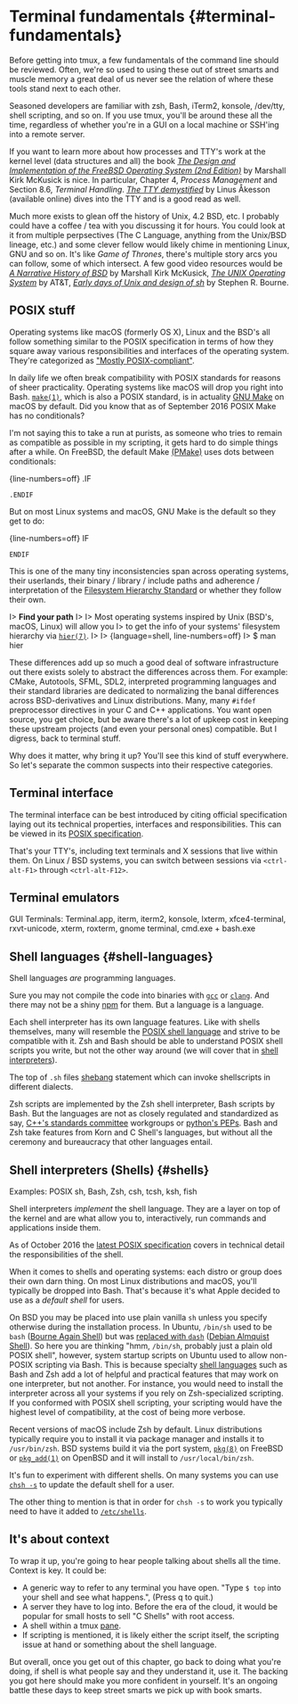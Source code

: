 # Terminal fundamentals {#terminal-fundamentals}

Before getting into tmux, a few fundamentals of the command line should be 
reviewed. Often, we're so used to using these out of street smarts and muscle
memory a great deal of us never see the relation of where these tools stand
next to each other.

Seasoned developers are familiar with zsh, Bash, iTerm2, konsole, /dev/tty,
shell scripting, and so on. If you use tmux, you'll be around these all the
time, regardless of whether you're in a GUI on a local machine or SSH'ing
into a remote server.

If you want to learn more about how processes and TTY's work at the kernel level
(data structures and all) the book [*The Design and Implementation of the FreeBSD
Operating System (2nd Edition)*](http://amzn.to/2iTmVyv) by Marshall Kirk
McKusick is nice. In particular, Chapter 4, *Process Management* and Section
8.6, *Terminal Handling*. [*The TTY demystified*](http://www.linusakesson.net/programming/tty/index.php)
by Linus Åkesson (available online) dives into the TTY and is a good read as well.

Much more exists to glean off the history of Unix, 4.2 BSD, etc. I probably
could have a coffee / tea with you discussing it for hours. You could look at it
from multiple perpsectives (The C Language, anything from the Unix/BSD lineage,
etc.) and some clever fellow would likely chime in mentioning Linux, GNU and so
on. It's like *Game of Thrones*, there's multiple story arcs you can follow,
some of which intersect. A few good video resources would be [*A Narrative History of BSD*](https://www.youtube.com/watch?v=bVSXXeiFLgk)
by Marshall Kirk McKusick, [*The UNIX Operating System*](https://www.youtube.com/watch?v=tc4ROCJYbm0)
by AT&T, [*Early days of Unix and design of sh*](https://www.youtube.com/watch?v=FI_bZhV7wpI)
by Stephen R. Bourne.

## POSIX stuff

Operating systems like macOS (formerly OS X), Linux and the BSD's all follow
something similar to the POSIX specification in terms of how they square away
various responsibilities and interfaces of the operating system. They're
categorized as ["Mostly POSIX-compliant"](https://en.wikipedia.org/wiki/POSIX#Mostly_POSIX-compliant).

In daily life we often break compatibility with POSIX standards for reasons of
sheer practicality. Operating systems like macOS will drop you right into Bash.
[`make(1)`](http://pubs.opengroup.org/onlinepubs/9699919799/utilities/make.html),
which is also a POSIX standard, is in actuality [GNU Make](https://www.gnu.org/software/make/)
on macOS by default.  Did you know that as of September 2016 POSIX Make has no
conditionals?

I'm not saying this to take a run at purists, as someone who tries to remain
as compatible as possible in my scripting, it gets hard to do simple
things after a while. On FreeBSD, the default Make
[(PMake)](https://www.freebsd.org/doc/en_US.ISO8859-1/books/pmake/) uses dots
between conditionals:

{line-numbers=off}
    .IF

    .ENDIF

But on most Linux systems and macOS, GNU Make is the default so they get to do:

{line-numbers=off}
    IF

    ENDIF

This is one of the many tiny inconsistencies span across operating systems,
their userlands, their binary / library /  include paths and adherence /
interpretation of the [Filesystem Hierarchy Standard](https://en.wikipedia.org/wiki/Filesystem_Hierarchy_Standard)
or whether they follow their own.

I> **Find your path**
I>
I> Most operating systems inspired by Unix (BSD's, macOS, Linux) will allow you
I> to get the info of your systems' filesystem hierarchy via [`hier(7)`](https://www.freebsd.org/cgi/man.cgi?hier(7)).
I>
I> {language=shell, line-numbers=off}
I>     $ man hier

These differences add up so much a good deal of software infrastructure out
there exists solely to abstract the differences across them. For example: CMake,
Autotools, SFML, SDL2, interpreted programming languages and their standard
libraries are dedicated to normalizing the banal differences across
BSD-derivatives and Linux distributions. Many, many `#ifdef` preprocessor
directives in your C and C++ applications. You want open source, you get choice,
but be aware there's a lot of upkeep cost in keeping these upstream projects
(and even your personal ones) compatible. But I digress, back to terminal stuff.

Why does it matter, why  bring it up? You'll see this kind of stuff everywhere.
So let's separate the common suspects into their respective categories.

## Terminal interface

The terminal interface can be best introduced by citing official specification
laying out its technical properties, interfaces and responsibilities. This can
be viewed in its [POSIX specification](http://pubs.opengroup.org/onlinepubs/9699919799/basedefs/V1_chap11.html).

That's your TTY's, including text terminals and X sessions that live within
them. On Linux / BSD systems, you can switch between sessions via
`<ctrl-alt-F1>` through `<ctrl-alt-F12>`.

## Terminal emulators

GUI Terminals: Terminal.app, iterm, iterm2, konsole, lxterm, xfce4-terminal,
rxvt-unicode, xterm, roxterm, gnome terminal, cmd.exe + bash.exe

## Shell languages {#shell-languages}

Shell languages *are* programming languages.

Sure you may not compile the code into binaries with [`gcc`](https://gcc.gnu.org/)
or [`clang`](http://clang.llvm.org/). And there may not be a shiny [npm](https://www.npmjs.com/)
for them. But a language is a language.

Each shell interpreter has its own language features. Like with shells
themselves, many will resemble the [POSIX shell language](http://pubs.opengroup.org/onlinepubs/9699919799/utilities/V3_chap02.html#tag_18_01)
and strive to be compatible with it. Zsh and Bash should be able to understand
POSIX shell scripts you write, but not the other way around (we will cover that
in [shell interpreters](#shells)).


The top of `.sh` files [shebang](https://en.wikipedia.org/wiki/Shebang_(Unix))
statement which can invoke shellscripts in different dialects.

Zsh scripts are implemented by the Zsh shell interpreter, Bash scripts by Bash.
But the languages are not as closely regulated and standardized as say, [C++'s
standards committee](http://www.open-std.org/jtc1/sc22/wg21/) workgroups or
[python's PEPs](https://www.python.org/dev/peps/). Bash and Zsh take features
from Korn and C Shell's languages, but without all the ceremony and bureaucracy
that other languages entail.

## Shell interpreters (Shells) {#shells}

Examples: POSIX sh, Bash, Zsh, csh, tcsh, ksh, fish

Shell interpreters *implement* the shell language. They are a layer on top of
the kernel and are what allow you to, interactively, run commands and
applications inside them.

As of October 2016 the [latest POSIX specification](http://pubs.opengroup.org/onlinepubs/9699919799/utilities/sh.html)
covers in technical detail the responsibilities of the shell.

When it comes to shells and operating systems: each distro or group does their
own darn thing. On most Linux distributions and macOS, you'll typically be
dropped into Bash. That's because it's what Apple decided to use as a *default
shell* for users.

On BSD you may be placed into use plain vanilla `sh` unless you specify
otherwise during the installation process. In Ubuntu, `/bin/sh` used to be
`bash` ([Bourne Again Shell](https://en.wikipedia.org/wiki/Bourne_shell)) but
was [replaced with `dash`](https://wiki.ubuntu.com/DashAsBinSh)
([Debian Almquist Shell](https://en.wikipedia.org/wiki/Almquist_shell)). So here
you are thinking "hmm, `/bin/sh`, probably just a plain old POSIX shell",
however, system startup scripts on Ubuntu used to allow non-POSIX scripting
via Bash. This is because specialty [shell languages](#shell-languages) such as
Bash and Zsh add a lot of helpful and practical features that may work on
one interpreter, but not another. For instance, you would need to install the
interpreter across all your systems if you rely on Zsh-specialized scripting.
If you conformed with POSIX shell scripting, your scripting would have the
highest level of compatibility, at the cost of being more verbose.

Recent versions of macOS include Zsh by default. Linux distributions
typically require you to install it via package manager and installs it to
`/usr/bin/zsh`. BSD systems build it via the port system, [`pkg(8)`](https://www.freebsd.org/cgi/man.cgi?query=pkg&apropos=0&sektion=0&manpath=FreeBSD+10.3-RELEASE+and+Ports&arch=default&format=html)
on FreeBSD or [`pkg_add(1)`](http://man.openbsd.org/pkg_add.1) on OpenBSD
and it will install to `/usr/local/bin/zsh`.

It's fun to experiment with different shells. On many systems you can use
[`chsh -s`](https://en.wikipedia.org/wiki/Chsh) to update the default shell for
a user.

The other thing to mention is that in order for `chsh -s` to work  you
typically need to have it added to [`/etc/shells`](https://bash.cyberciti.biz/guide//etc/shells).

## It's about context

To wrap it up, you're going to hear people talking about shells all the time.
Context is key. It could be:

- A generic way to refer to any terminal you have open. "Type `$ top` into your
  shell and see what happens.", (Press q to quit.)
- A server they have to log into. Before the era of the cloud, it would be
  popular for small hosts to sell "C Shells" with root access.
- A shell within a tmux [pane](#panes).
- If scripting is mentioned, it is likely either the script itself, the
  scripting issue at hand or something about the shell language.

But overall, once you get out of this chapter, go back to doing what you're
doing, if shell is what people say and they understand it, use it. The backing
you got here should make you more confident in yourself. It's an ongoing battle
these days to keep street smarts we pick up with book smarts.
